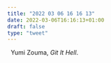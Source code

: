 ```yaml
---
title: "2022 03 06 16 16 13"
date: 2022-03-06T16:16:13+01:00
draft: false
type: "tweet"
---
```

<a href="" class="iconfont icon-music" title="rss"></a> &nbsp; Yumi Zouma, *Git It Hell*.
